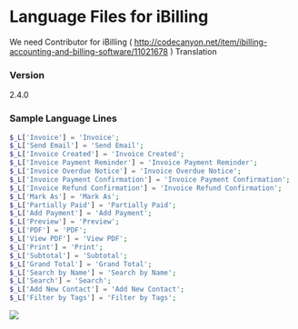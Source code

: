 # Language Files for iBilling

We need Contributor for iBilling ( http://codecanyon.net/item/ibilling-accounting-and-billing-software/11021678 ) Translation

### Version
2.4.0

### Sample Language Lines

```php
$_L['Invoice'] = 'Invoice';
$_L['Send Email'] = 'Send Email';
$_L['Invoice Created'] = 'Invoice Created';
$_L['Invoice Payment Reminder'] = 'Invoice Payment Reminder';
$_L['Invoice Overdue Notice'] = 'Invoice Overdue Notice';
$_L['Invoice Payment Confirmation'] = 'Invoice Payment Confirmation';
$_L['Invoice Refund Confirmation'] = 'Invoice Refund Confirmation';
$_L['Mark As'] = 'Mark As';
$_L['Partially Paid'] = 'Partially Paid';
$_L['Add Payment'] = 'Add Payment';
$_L['Preview'] = 'Preview';
$_L['PDF'] = 'PDF';
$_L['View PDF'] = 'View PDF';
$_L['Print'] = 'Print';
$_L['Subtotal'] = 'Subtotal';
$_L['Grand Total'] = 'Grand Total';
$_L['Search by Name'] = 'Search by Name';
$_L['Search'] = 'Search';
$_L['Add New Contact'] = 'Add New Contact';
$_L['Filter by Tags'] = 'Filter by Tags';
```
<img src="http://www.golpom.com/hrms/wp-content/storage/2015/03/localisation-settings.jpg">

